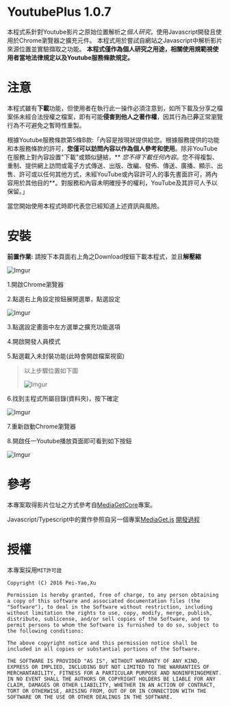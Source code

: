 # YoutubePlus 1.0.7
本程式系針對Youtube影片之原始位置解析之*個人研究*，使用Javascript開發且使用於Chrome瀏覽器之擴充元件。
本程式用於嘗試自網站之Javascript中解析影片來源位置並實驗擷取之功能。
**本程式僅作為個人研究之用途，相關使用規範視使用者當地法律規定以及Youtube服務條款規定。**

# 注意
本程式雖有**下載**功能，但使用者在執行此一操作必須注意到，如所下載及分享之檔案係未經合法授權之檔案，即有可能**侵害到他人之著作權**，因其行為已**非**正常瀏覽行為不可避免之暫時性重製。

根據Youtube服務條款第5條B款:「內容是按現狀提供給您。根據服務提供的功能和本服務條款的許可，**您僅可以訪問內容以作為個人參考和使用**。除非YouTube在服務上對內容設置"下載"或類似鏈結，** *您不得下載任何內容*。您不得複製、重制、提供網上訪問或電子方式傳送、出版、改編、發佈、傳送、廣播、顯示、出售、許可或以任何其他方式，未經YouTube或內容許可人的事先書面許可，將內容用於其他目的**。對服務和內容未明確授予的權利，YouTube及其許可人予以保留。」

當您開始使用本程式時即代表您已經知道上述資訊與風險。

# 安裝

**前置作業:**
請按下本頁面右上角之Download按鈕下載本程式，並且**解壓縮**

![Imgur](http://i.imgur.com/an5lBfa.jpg)

1.開啟Chrome瀏覽器

2.點選右上角設定按鈕展開選單，點選設定

![Imgur](http://i.imgur.com/6HayvNJ.jpg)

3.點選設定畫面中左方選單之擴充功能選項

4.開啟開發人員模式

5.點選載入未封裝功能(此時會開啟檔案視窗)

> 以上步驟位置如下圖
>
> ![Imgur](http://i.imgur.com/J7fy6VA.jpg)

6.找到主程式所屬目錄(資料夾)，按下確定

![Imgur](http://i.imgur.com/SRjB2yh.jpg)

7.重新啟動Chrome瀏覽器

8.開啟任一Youtube播放頁面即可看到如下按鈕

![Imgur](http://i.imgur.com/7MfdxbF.jpg)

# 參考
本專案取得影片位址之方式參考自[MediaGetCore](https://github.com/XuPeiYao/MediaGetCore)專案。

Javascript/Typescript中的實作參照自另一個專案[MediaGet.js](https://github.com/XuPeiYao/MediaGet.js)
[開發過程](https://www.facebook.com/notes/%E5%BE%90%E5%9F%B9%E5%A0%AF/youtubeplus-%E9%96%8B%E7%99%BC%E9%81%8E%E7%A8%8B%E8%88%87%E7%A8%8B%E5%BC%8F%E7%A2%BC/1108908772500772)

# 授權
本專案採用`MIT許可證`

```
Copyright (C) 2016 Pei-Yao,Xu

Permission is hereby granted, free of charge, to any person obtaining a copy of this software and associated documentation files (the "Software"), to deal in the Software without restriction, including without limitation the rights to use, copy, modify, merge, publish, distribute, sublicense, and/or sell copies of the Software, and to permit persons to whom the Software is furnished to do so, subject to the following conditions:

The above copyright notice and this permission notice shall be included in all copies or substantial portions of the Software.

THE SOFTWARE IS PROVIDED "AS IS", WITHOUT WARRANTY OF ANY KIND, EXPRESS OR IMPLIED, INCLUDING BUT NOT LIMITED TO THE WARRANTIES OF MERCHANTABILITY, FITNESS FOR A PARTICULAR PURPOSE AND NONINFRINGEMENT. IN NO EVENT SHALL THE AUTHORS OR COPYRIGHT HOLDERS BE LIABLE FOR ANY CLAIM, DAMAGES OR OTHER LIABILITY, WHETHER IN AN ACTION OF CONTRACT, TORT OR OTHERWISE, ARISING FROM, OUT OF OR IN CONNECTION WITH THE SOFTWARE OR THE USE OR OTHER DEALINGS IN THE SOFTWARE.
```
